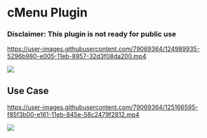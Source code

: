 # cMenu Plugin

### Disclaimer: This plugin is **not** ready for public use

https://user-images.githubusercontent.com/79069364/124989935-5296b980-e005-11eb-8957-32d3f08da200.mp4

![](https://github.com/chetachiezikeuzor/cMenu-Plugin/blob/master/assets/cMenu.png)

## Use Case

https://user-images.githubusercontent.com/79069364/125166595-f85f3b00-e161-11eb-845e-58c2479f2812.mp4


<a href="https://www.buymeacoffee.com/chetachi"><img src="https://img.buymeacoffee.com/button-api/?text=Buy me a coffee&emoji=&slug=chetachi&button_colour=e3e7ef&font_colour=000000&font_family=Inter&outline_colour=000000&coffee_colour=FFDD00"></a>
